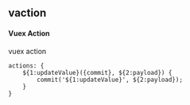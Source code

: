 ## vaction
#### Vuex Action
vuex action
```
actions: {
	${1:updateValue}({commit}, ${2:payload}) {
		commit('${1:updateValue}', ${2:payload});
	}
}
```
